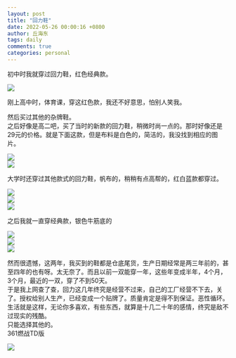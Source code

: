 ```yaml
---
layout: post
title: "回力鞋"
date: 2022-05-26 00:00:16 +0800
author: 丘海东 
tags: daily
comments: true
categories: personal
---
```

初中时我就穿过回力鞋，红色经典款。  

![](http://r.photo.store.qq.com/psc?/V53xBhKC4JFvE03uTNAL1QWxNF3K6JJT/bqQfVz5yrrGYSXMvKr.cqXVZjyw.Io6CrdJc0fWHXnr3q4dUHaR0xPc646NIEVQCcQiSgJvYmzbq2gFBxRjPOkSIs9e4fG7ZXca4doqIegU!/r)  

刚上高中时，体育课，穿这红色款，我还不好意思，怕别人笑我。  
<!--more-->  
然后买过其他的杂牌鞋。  
之后好像是高二吧，买了当时的新款的回力鞋，稍微时尚一点的。那时好像还是29元的价格。就是下面这款，但是布料是白色的，简洁的，我没找到相应的图片。  

![](http://r.photo.store.qq.com/psc?/V53xBhKC4JFvE03uTNAL1QWxNF3K6JJT/bqQfVz5yrrGYSXMvKr.cqerQz2XiIcsB5TWpc2zCB.fl3ptPacYa3Oz1.*mcXV8CozPKvxWyn7jcOJwjac7VUFA0svgvN33O2HrAovQ3BFc!/r)  
![](http://r.photo.store.qq.com/psc?/V53xBhKC4JFvE03uTNAL1QWxNF3K6JJT/bqQfVz5yrrGYSXMvKr.cqdaqExTQcE..sFI2qhuFwOFI1E5DWF7BaMYXecAcKntigHARsfNjH*BTamA.l2yrQnoR*SIhvEF0JWNlp27xEhc!/r)  

大学时还穿过其他款式的回力鞋，帆布的，稍稍有点高帮的，红白蓝款都穿过。  

![](http://r.photo.store.qq.com/psc?/V53xBhKC4JFvE03uTNAL1QWxNF3K6JJT/bqQfVz5yrrGYSXMvKr.cqYtINEqoDu1BFFrvpTSB56TbIXYI7cSMTjoFS9MG92lPWCmmDPVL6lhkUckqspWLgpMJ*daXetVoiJqT3RnMGA8!/r)  
![](http://r.photo.store.qq.com/psc?/V53xBhKC4JFvE03uTNAL1QWxNF3K6JJT/bqQfVz5yrrGYSXMvKr.cqdVz7fNyJqV4JI3jhf*6zTvDc6PLmyQQYSQpC0y0Sdzabp*88al8EYmLYKYGWrl5RdsLkvob0.JO7uGYygtMqcc!/r)  
![](http://r.photo.store.qq.com/psc?/V53xBhKC4JFvE03uTNAL1QWxNF3K6JJT/bqQfVz5yrrGYSXMvKr.cqc6.19kAtZU0vBIQen4xag6ZtFn4kir4pmTPiUY7v4Z*9mfqYutrgu9JbhsOGHdmnkGZ*402pD*LHZ25xu2fbHs!/r)  

之后我就一直穿经典款，银色牛筋底的  

![](http://r.photo.store.qq.com/psc?/V53xBhKC4JFvE03uTNAL1QWxNF3K6JJT/bqQfVz5yrrGYSXMvKr.cqfelfs2XhZK*r.DGe*rfi5iKv7E4Y8Qhpsllj7mqC8zxJ5qZcuBB554dJTsIQA9RjyYQ3GPRb40q2xOJsKUPiXA!/r)  
![](http://r.photo.store.qq.com/psc?/V53xBhKC4JFvE03uTNAL1QWxNF3K6JJT/bqQfVz5yrrGYSXMvKr.cqTI6TVFnJ*lY.CLDBk.mRlX*pqBD*hUxLiVgbqk4lMSbNUvZ9kfFBRwdl*HoexX0RTaxVwKWg9t*Ffe.hDikqCc!/r)  
![](http://r.photo.store.qq.com/psc?/V53xBhKC4JFvE03uTNAL1QWxNF3K6JJT/bqQfVz5yrrGYSXMvKr.cqRDlMxQrZ0P.E8xFknRTG2Ux1RovdOh8kOqKzmZfETxcNOo32cJ97r*2l1YxzpnTjK6XyNKr00CFwrSQDvxOmc8!/r)  

然而很遗憾，这两年，我买到的鞋都是仓底尾货，生产日期经常是两三年前的，甚至四年的也有呀。太无奈了。而且以前一双能穿一年，这些年变成半年，4个月，3个月，最近的一双，穿了不到50天。  
于是我上网查了查，回力这几年终究是经营不过来，自己的工厂经营不下去，关了。授权给别人生产，已经变成一个贴牌了。质量肯定是得不到保证。恶性循环。  
生活就是这样，无论你多喜欢，有些东西，就算是十几二十年的感情，终究是敌不过现实的残酷。  
只能选择其他的。  
361燃战TD版  

![](http://r.photo.store.qq.com/psc?/V53xBhKC4JFvE03uTNAL1QWxNF3K6JJT/bqQfVz5yrrGYSXMvKr.cqfXqPSrsdMuzLigH8NuKpNU3zBo.L8zCSo697I0fEhtVz6aa0A0VkW4PGQdHo3419EeL2GVZYIEN81m7tqC9LpA!/r)  

